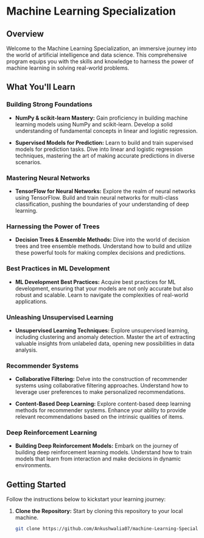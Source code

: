 # Machine Learning Specialization

## Overview

Welcome to the Machine Learning Specialization, an immersive journey into the world of artificial intelligence and data science. This comprehensive program equips you with the skills and knowledge to harness the power of machine learning in solving real-world problems.

## What You'll Learn

### Building Strong Foundations

- **NumPy & scikit-learn Mastery:** Gain proficiency in building machine learning models using NumPy and scikit-learn. Develop a solid understanding of fundamental concepts in linear and logistic regression.

- **Supervised Models for Prediction:** Learn to build and train supervised models for prediction tasks. Dive into linear and logistic regression techniques, mastering the art of making accurate predictions in diverse scenarios.

### Mastering Neural Networks

- **TensorFlow for Neural Networks:** Explore the realm of neural networks using TensorFlow. Build and train neural networks for multi-class classification, pushing the boundaries of your understanding of deep learning.

### Harnessing the Power of Trees

- **Decision Trees & Ensemble Methods:** Dive into the world of decision trees and tree ensemble methods. Understand how to build and utilize these powerful tools for making complex decisions and predictions.

### Best Practices in ML Development

- **ML Development Best Practices:** Acquire best practices for ML development, ensuring that your models are not only accurate but also robust and scalable. Learn to navigate the complexities of real-world applications.

### Unleashing Unsupervised Learning

- **Unsupervised Learning Techniques:** Explore unsupervised learning, including clustering and anomaly detection. Master the art of extracting valuable insights from unlabeled data, opening new possibilities in data analysis.

### Recommender Systems

- **Collaborative Filtering:** Delve into the construction of recommender systems using collaborative filtering approaches. Understand how to leverage user preferences to make personalized recommendations.

- **Content-Based Deep Learning:** Explore content-based deep learning methods for recommender systems. Enhance your ability to provide relevant recommendations based on the intrinsic qualities of items.

### Deep Reinforcement Learning

- **Building Deep Reinforcement Models:** Embark on the journey of building deep reinforcement learning models. Understand how to train models that learn from interaction and make decisions in dynamic environments.

## Getting Started

Follow the instructions below to kickstart your learning journey:

1. **Clone the Repository:** Start by cloning this repository to your local machine.

   ```bash
   git clone https://github.com/Ankushwalia07/machine-Learning-Specialization.git

